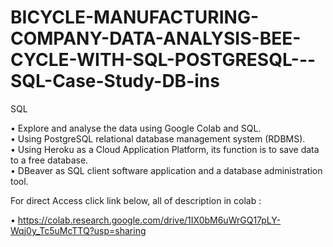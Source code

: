 # BICYCLE-MANUFACTURING-COMPANY-DATA-ANALYSIS-BEE-CYCLE-WITH-SQL-POSTGRESQL---SQL-Case-Study-DB-ins
SQL

•	Explore and analyse the data using Google Colab and SQL. </br>
•	Using PostgreSQL relational database management system (RDBMS).</br> 
•	Using Heroku as a Cloud Application Platform, its function is to save data to a free database. </br>
•	DBeaver as SQL client software application and a database administration tool. </br>

For direct Access click link below, all of description in colab  : 

•	https://colab.research.google.com/drive/1IX0bM6uWrGQ17pLY-Wqj0y_Tc5uMcTTQ?usp=sharing
